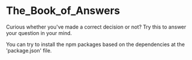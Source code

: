 # The_Book_of_Answers
Curious whether you've made a correct decision or not? Try this to answer your question in your mind.

You can try to install the npm packages based on the dependencies at the 'package.json' file.

